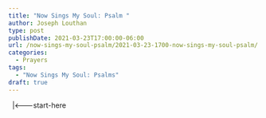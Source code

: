 ```yaml
---
title: "Now Sings My Soul: Psalm "
author: Joseph Louthan
type: post
publishDate: 2021-03-23T17:00:00-06:00
url: /now-sings-my-soul-psalm/2021-03-23-1700-now-sings-my-soul-psalm/
categories:
  - Prayers
tags:
  - "Now Sings My Soul: Psalms"
draft: true
---
```

<div style="font-variant: small-caps;">

</div>
&nbsp;
    |<---start-here
